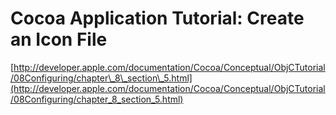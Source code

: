 <!--
id: 37100297
link: http://tumblr.atmos.org/post/37100297/cocoa-application-tutorial-create-an-icon-file
slug: cocoa-application-tutorial-create-an-icon-file
date: Tue Jun 03 2008 22:04:47 GMT-0700 (PDT)
publish: 2008-06-03
tags: 
title: Cocoa Application Tutorial: Create an Icon File
-->


Cocoa Application Tutorial: Create an Icon File
===============================================

[http://developer.apple.com/documentation/Cocoa/Conceptual/ObjCTutorial/08Configuring/chapter\_8\_section\_5.html](http://developer.apple.com/documentation/Cocoa/Conceptual/ObjCTutorial/08Configuring/chapter_8_section_5.html)

